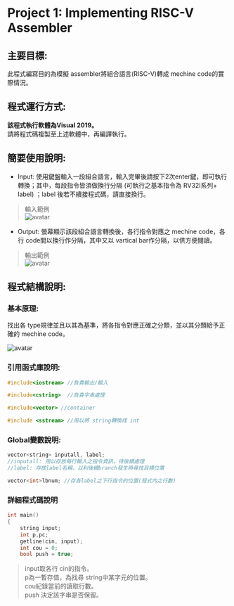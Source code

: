 # Project 1: Implementing RISC-V Assembler  
## 主要目標:  
此程式編寫目的為模擬 assembler將組合語言(RISC-V)轉成 mechine code的實際情況。  

## 程式運行方式:    

**該程式執行軟體為Visual 2019。**   
請將程式碼複製至上述軟體中，再編譯執行。  

## 簡要使用說明:  
- Input: 使用鍵盤輸入一段組合語言，輸入完畢後請按下2次enter鍵，即可執行轉換；其中，每段指令皆須做換行分隔 (可執行之基本指令為 RV32I系列+ label) ；label 後若不續接程式碼，請直接換行。   
> 輸入範例  
![avatar](https://upload.cc/i1/2020/05/21/xAVMCU.jpg)    

- Output: 螢幕顯示該段組合語言轉換後，各行指令對應之 mechine code，各行 code間以換行作分隔，其中又以 vartical bar作分隔，以供方便閱讀。   
> 輸出範例   
![avatar](https://upload.cc/i1/2020/05/21/oRfuqL.jpg)   

## 程式結構說明:  

### 基本原理:  
找出各 type規律並且以其為基準，將各指令對應正確之分類，並以其分類給予正確的 mechine code。  

![avatar](https://upload.cc/i1/2020/05/21/l6H1Bb.jpg)   

### 引用函式庫說明:  
```cpp
#include<iostream> //負責輸出/輸入
```
```cpp
#include<cstring>  //負責字串處理
```
```cpp
#include<vector> //container
```
```cpp
#include <sstream> //用以將 string轉換成 int  
```   

### Global變數說明:  
```cpp
vector<string> inputall, label;
//inputall: 用以存放每行輸入之指令資訊，待後續處理  
//label: 存放label名稱，以利後續branch發生時尋找目標位置  
```
```cpp
vector<int>lbnum; //存各label之下行指令的位置(程式內之行數)  
``` 

### 詳細程式碼說明  

```cpp
int main()
{
	string input;
	int p,pc;
	getline(cin, input);
	int cou = 0;
	bool push = true;

```  
> input取各行 cin的指令。  
> p為一暫存值，為找尋 string中某字元的位置。  
> cou紀錄當前的讀取行數。  
> push 決定該字串是否保留。  
  
